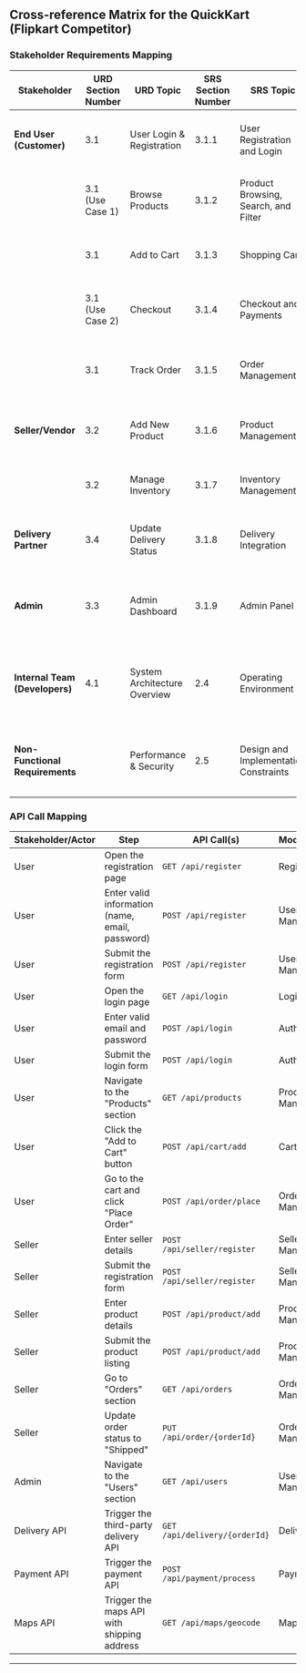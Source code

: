 ## **Cross-reference Matrix** for the **QuickKart (Flipkart Competitor)**

### Stakeholder Requirements Mapping

| **Stakeholder**             | **URD Section Number** | **URD Topic**             | **SRS Section Number** | **SRS Topic**               | **Architecture Section**          | **Architecture Topic**           | **Design Section Number** | **Design Topic**                 | **Test Section Number** | **Test Topics**                        |
|-----------------------------|------------------------|---------------------------|------------------------|-----------------------------|-----------------------------------|----------------------------------|----------------------------|-----------------------------------|------------------------|---------------------------------------|
| **End User (Customer)**      | 3.1                    | User Login & Registration  | 3.1.1                  | User Registration and Login  | **System Context Diagram**        | Overview of user, seller, and delivery agent interactions. | 4.2.2                      | Authentication Service             | TC-REG-001              | Validate user registration functionality. |
|                             | 3.1 (Use Case 1)       | Browse Products            | 3.1.2                  | Product Browsing, Search, and Filter | **Container Diagram (User)**      | User interaction via mobile and web applications.   | 4.2.3                      | Product Catalog Service            | TC-PRODUCTS-003         | Validate product listing display.     |
|                             | 3.1                    | Add to Cart                | 3.1.3                  | Shopping Cart                | **Container Diagram (User)**      | Cart management handled via API. | 4.1.1                      | Shopping Cart and Wishlist          | TC-CART-004             | Validate add/remove from cart.        |
|                             | 3.1 (Use Case 2)       | Checkout                   | 3.1.4                  | Checkout and Payments        | **Container Diagram (User)**      | Payment integration handled via external service.  | 4.2.5                      | Payment Service                    | TC-ORDER-005            | Validate checkout flow.              |
|                             | 3.1                    | Track Order                | 3.1.5                  | Order Management             | **System Context Diagram**        | Tracking order statuses via logistics services.   | 4.2.4                      | Order Management Service           | TC-TRACK-005            | Validate order tracking functionality. |
| **Seller/Vendor**            | 3.2                    | Add New Product            | 3.1.6                  | Product Management           | **Container Diagram (Seller)**    | Sellers manage products via API. | 4.2.3                      | Product Management                 | TC-SELLER-ADD-PRODUCT-007 | Validate product upload process.     |
|                             | 3.2                    | Manage Inventory           | 3.1.7                  | Inventory Management         | **Container Diagram (Seller)**    | Inventory data managed via API calls.   | 4.2.3                      | Product Management                 | TC-SELLER-MANAGE-ORDER-008 | Validate inventory updates.          |
| **Delivery Partner**         | 3.4                    | Update Delivery Status     | 3.1.8                  | Delivery Integration         | **Container Diagram (User)**      | Delivery status updated via third-party services. | 4.2.4                      | Order Management Service           | TC-DELIVERY-010         | Validate delivery status updates.    |
| **Admin**                    | 3.3                    | Admin Dashboard            | 3.1.9                  | Admin Panel                  | **Container Diagram (Admin)**     | Admin actions monitored and controlled via API. | 4.2.2                      | Admin Dashboard                    | TC-ADMIN-MANAGE-USERS-009 | Validate admin dashboard functionality. |
| **Internal Team (Developers)** | 4.1                    | System Architecture Overview | 2.4                    | Operating Environment        | **Deployment Diagram**            | Detailed explanation of backend servers, databases, and external services. | 4.2.1                      | API Gateway                        | TC-ARCH-010             | Validate system architecture integration. |
| **Non-Functional Requirements** |                        | Performance & Security     | 2.5                    | Design and Implementation Constraints | **Component Diagram**            | Focus on customer, seller, and delivery agent functionality. | 7.1                        | Performance                        | TC-NFR-011             | Test system performance & security.  |


### API Call Mapping

| **Stakeholder/Actor**   | **Step**                                     | **API Call(s)**                | **Module/Service**         |
|-------------------------|----------------------------------------------|--------------------------------|----------------------------|
| User                    | Open the registration page                   | `GET /api/register`            | Registration               |
| User                    | Enter valid information (name, email, password) | `POST /api/register`           | User Management            |
| User                    | Submit the registration form                 | `POST /api/register`           | User Management            |
| User                    | Open the login page                          | `GET /api/login`               | Login                      |
| User                    | Enter valid email and password               | `POST /api/login`              | Authentication             |
| User                    | Submit the login form                        | `POST /api/login`              | Authentication             |
| User                    | Navigate to the "Products" section           | `GET /api/products`            | Product Management         |
| User                    | Click the "Add to Cart" button               | `POST /api/cart/add`           | Cart                       |
| User                    | Go to the cart and click "Place Order"       | `POST /api/order/place`        | Order Management           |
| Seller                  | Enter seller details                         | `POST /api/seller/register`    | Seller Management          |
| Seller                  | Submit the registration form                 | `POST /api/seller/register`    | Seller Management          |
| Seller                  | Enter product details                        | `POST /api/product/add`        | Product Management         |
| Seller                  | Submit the product listing                   | `POST /api/product/add`        | Product Management         |
| Seller                  | Go to "Orders" section                       | `GET /api/orders`              | Order Management           |
| Seller                  | Update order status to "Shipped"             | `PUT /api/order/{orderId}`     | Order Management           |
| Admin                   | Navigate to the "Users" section              | `GET /api/users`               | User Management            |
| Delivery API            | Trigger the third-party delivery API         | `GET /api/delivery/{orderId}`  | Delivery API               |
| Payment API             | Trigger the payment API                     | `POST /api/payment/process`    | Payment API                |
| Maps API                | Trigger the maps API with shipping address   | `GET /api/maps/geocode`        | Maps API                   |

---
